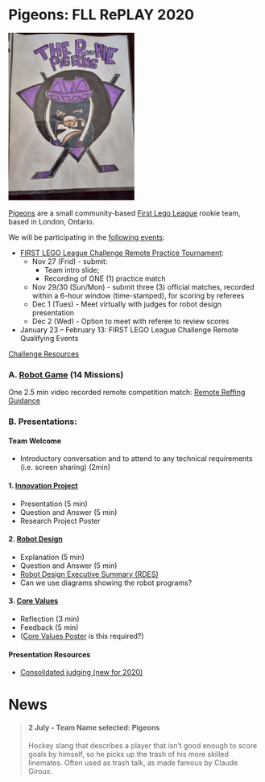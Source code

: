 # Pigeons: FLL RePLAY 2020

[![image](pigeon-logo.png)](https://fll-pigeons.github.io/gamechangers/)

[Pigeons](https://fll-pigeons.github.io/gamechangers/) are a small community-based [First Lego League](https://www.firstroboticscanada.org/fll/) rookie team, based in London, Ontario.

We will be participating in the [following events](https://www.firstroboticscanada.org/covid-3/):

  * [FIRST LEGO League Challenge Remote Practice Tournament](https://drive.google.com/file/d/1r0kj3WJekACYdHOAu3Z_-qRU7YjFfBcE/view):
    * Nov 27 (Frid) - submit:
      * Team intro slide; 
      * Recording of ONE (1) practice match
    * Nov 29/30 (Sun/Mon) - submit three (3) official matches, recorded within a 6-hour window (time-stamped), for scoring by referees
    * Dec 1 (Tues) - Meet virtually with judges for robot design presentation
    * Dec 2 (Wed) - Option to meet with referee to review scores
  * January 23 – February 13: FIRST LEGO League Challenge Remote Qualifying Events

[Challenge Resources](challenge.md)

### A. [Robot Game](robotgame.md) (14 Missions)

One 2.5 min video recorded remote competition match: [Remote Reffing Guidance](https://info.firstinspires.org/hubfs/Education_Resources/thinkscape/PD/FLL%20Explore%20and%20Challenge/RePLAY%20Remote%20Reffing%20Guidance.pdf)

### B. Presentations:

#### Team Welcome
* Introductory conversation and to attend to any technical requirements (i.e. screen sharing) (2min)

#### 1. [Innovation Project](project.md)
* Presentation (5 min)
* Question and Answer (5 min)
* Research Project Poster

#### 2. [Robot Design](robotDesign.md)
* Explanation (5 min)
* Question and Answer (5 min) 
* [Robot Design Executive Summary (RDES)](IO_RDES.pdf)
* Can we use diagrams showing the robot programs?

#### 3. [Core Values](coreValues.md)
* Reflection (3 min)
* Feedback (5 min)
* ([Core Values Poster](http://flltutorials.com/translations/en-us/CoreValues/CVPoster.pdf) is this required?)

#### Presentation Resources
* [Consolidated judging (new for 2020)](https://firstinspiresst01.blob.core.windows.net/first-game-changers/fll-challenge/Judging-Session-for-Teams.pdf)


# News
> #### 2 July - Team Name selected: Pigeons
> Hockey slang that describes a player that isn’t good enough to score goals by himself, so he picks up the trash of his more skilled linemates. Often used as trash talk, as made famous by Claude Giroux.
